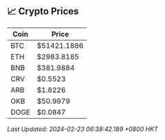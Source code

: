 ## 📈 Crypto Prices

| Coin | Price |
| ---- | ----- |
| BTC | $51421.1886 |
| ETH | $2983.8185 |
| BNB | $381.9884 |
| CRV | $0.5523 |
| ARB | $1.8226 |
| OKB | $50.9979 |
| DOGE | $0.0847 |

_Last Updated: 2024-02-23 06:38:42.189 +0800 HKT_
